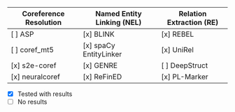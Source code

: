 

| Coreference Resolution         | Named Entity Linking (NEL)       | Relation Extraction (RE)   |
|-------------------------------|---------------------------------|---------------------------|
| [ ] ASP                       | [x] BLINK                       | [x] REBEL                 |
| [ ] coref_mt5                 | [x] spaCy EntityLinker          | [x] UniRel                |
| [x] s2e-coref                 | [x] GENRE                       | [ ] DeepStruct            |
| [x] neuralcoref               | [x] ReFinED                     | [x] PL-Marker             |



- [x] Tested with results
- [ ] No results
